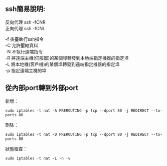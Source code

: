 ## ssh簡易說明:  
反向代理 ssh -fCNR  
正向代理 ssh -fCNL  
  
-f 後臺執行ssh指令  
-C 允許壓縮資料  
-N 不執行遠端指令  
-R 將遠端主機(伺服器)的某個埠轉發到本地端指定機器的指定埠  
-L 將本地機(客戶機)的某個埠轉發到遠端指定機器的指定埠  
-p 指定遠端主機的埠  
  
## 從內部port轉到外部port
新增：
```
sudo iptables -t nat -A PREROUTING -p tcp --dport 80 -j REDIRECT --to-ports 80
```
刪除：
```
sudo iptables -t nat -D PREROUTING -p tcp --dport 80 -j REDIRECT --to-ports 80
```
狀態檢查：
```
sudo iptables -t nat -L -n -v
```
